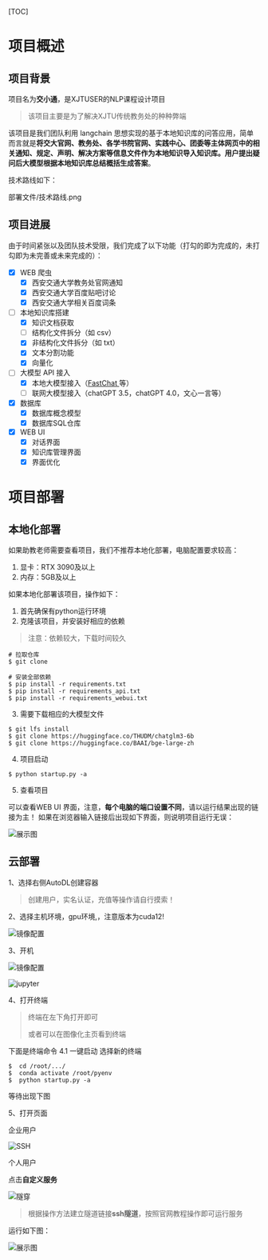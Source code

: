 [TOC]

# 项目概述

## 项目背景

项目名为**交小通**，是XJTUSER的NLP课程设计项目

> 该项目主要是为了解决XJTU传统教务处的种种弊端

该项目是我们团队利用 langchain 思想实现的基于本地知识库的问答应用，简单而言就是**将交大官网、教务处、各学书院官网、实践中心、团委等主体网页中的相关通知、规定、声明、解决方案等信息文件作为本地知识导入知识库。用户提出疑问后大模型根据本地知识库总结概括生成答案**。

技术路线如下：

部署文件/技术路线.png

## 项目进展

由于时间紧张以及团队技术受限，我们完成了以下功能（打勾的即为完成的，未打勾即为未完善或未来完成的）：

- [x] WEB 爬虫
  - [x] 西安交通大学教务处官网通知
  - [x] 西安交通大学百度贴吧讨论
  - [x] 西安交通大学相关百度词条
  
- [ ] 本地知识库搭建
  - [x] 知识文档获取
  - [ ] 结构化文件拆分（如 csv）
  - [x] 非结构化文件拆分（如 txt）
  - [x] 文本分割功能
  - [x] 向量化
- [ ] 大模型 API 接入
  - [x] 本地大模型接入（[FastChat ](https://github.com/lm-sys/FastChat)等）
  - [ ] 联网大模型接入（chatGPT 3.5，chatGPT 4.0，文心一言等）
- [x] 数据库
  - [x] 数据库概念模型
  - [x] 数据库SQL仓库
- [x] WEB UI
  - [x] 对话界面
  - [x] 知识库管理界面
  - [x] 界面优化

# 项目部署

## 本地化部署
如果助教老师需要查看项目，我们不推荐本地化部署，电脑配置要求较高：
1. 显卡：RTX 3090及以上
2. 内存：5GB及以上

如果本地化部署该项目，操作如下：
1. 首先确保有python运行环境
2. 克隆该项目，并安装好相应的依赖

> 注意：依赖较大，下载时间较久
```shell
# 拉取仓库
$ git clone 

# 安装全部依赖
$ pip install -r requirements.txt 
$ pip install -r requirements_api.txt
$ pip install -r requirements_webui.txt  
```
3. 需要下载相应的大模型文件
```shell
$ git lfs install
$ git clone https://huggingface.co/THUDM/chatglm3-6b
$ git clone https://huggingface.co/BAAI/bge-large-zh
```
4. 项目启动
```shell
$ python startup.py -a
```
5. 查看项目

可以查看WEB UI 界面，注意，**每个电脑的端口设置不同**，请以运行结果出现的链接为主！
如果在浏览器输入链接后出现如下界面，则说明项目运行无误：

![展示图](.\展示图.png)

## 云部署

1、选择右侧AutoDL创建容器

> 创建用户，实名认证，充值等操作请自行摸索！

2、选择主机环境，gpu环境,，注意版本为cuda12!

![镜像配置](.\镜像配置.png)

3、开机

![镜像配置](.\开机.png)

![jupyter](.\jupyter.png)

4、打开终端

> 终端在左下角打开即可
>
> 或者可以在图像化主页看到终端

下面是终端命令
4.1 一键启动
选择新的终端

```shell
$  cd /root/.../
$  conda activate /root/pyenv
$  python startup.py -a
```

等待出现下图

5、打开页面

企业用户

![SSH](.\SSH.png)

个人用户

点击**自定义服务**

![隧穿](.\隧穿.png)

>  根据操作方法建立隧道链接**ssh隧道**，按照官网教程操作即可运行服务

运行如下图：

![展示图](.\展示图.png)
